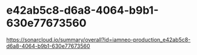 # e42ab5c8-d6a8-4064-b9b1-630e77673560
https://sonarcloud.io/summary/overall?id=iamneo-production_e42ab5c8-d6a8-4064-b9b1-630e77673560
